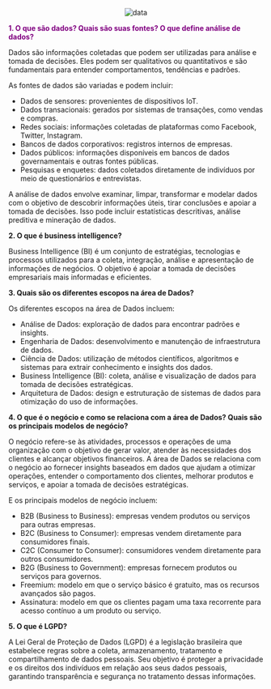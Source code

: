 <p align="center">
  <img src="https://github.com/yasmindematos/Analise-de-Dados/assets/98225965/886eb602-610f-4d5d-8be1-bcfc7cdb7015" alt="data">
</p>

<span style="color: #800080;">**1. O que são dados? Quais são suas fontes? O que define análise de dados?**</span>

Dados são informações coletadas que podem ser utilizadas para análise e tomada de decisões. Eles podem ser qualitativos ou quantitativos e são fundamentais para entender comportamentos, tendências e padrões.

As fontes de dados são variadas e podem incluir:
- Dados de sensores: provenientes de dispositivos IoT.
- Dados transacionais: gerados por sistemas de transações, como vendas e compras.
- Redes sociais: informações coletadas de plataformas como Facebook, Twitter, Instagram.
- Bancos de dados corporativos: registros internos de empresas.
- Dados públicos: informações disponíveis em bancos de dados governamentais e outras fontes públicas.
- Pesquisas e enquetes: dados coletados diretamente de indivíduos por meio de questionários e entrevistas.

A análise de dados envolve examinar, limpar, transformar e modelar dados com o objetivo de descobrir informações úteis, tirar conclusões e apoiar a tomada de decisões. Isso pode incluir estatísticas descritivas, análise preditiva e mineração de dados.

**2. O que é business intelligence?**

Business Intelligence (BI) é um conjunto de estratégias, tecnologias e processos utilizados para a coleta, integração, análise e apresentação de informações de negócios. O objetivo é apoiar a tomada de decisões empresariais mais informadas e eficientes.

**3. Quais são os diferentes escopos na área de Dados?**

Os diferentes escopos na área de Dados incluem:

- Análise de Dados: exploração de dados para encontrar padrões e insights.
- Engenharia de Dados: desenvolvimento e manutenção de infraestrutura de dados.
- Ciência de Dados: utilização de métodos científicos, algoritmos e sistemas para extrair conhecimento e insights dos dados.
- Business Intelligence (BI): coleta, análise e visualização de dados para tomada de decisões estratégicas.
- Arquitetura de Dados: design e estruturação de sistemas de dados para otimização do uso de informações.

**4. O que é o negócio e como se relaciona com a área de Dados? Quais são os principais modelos de negócio?**

O negócio refere-se às atividades, processos e operações de uma organização com o objetivo de gerar valor, atender às necessidades dos clientes e alcançar objetivos financeiros. A área de Dados se relaciona com o negócio ao fornecer insights baseados em dados que ajudam a otimizar operações, entender o comportamento dos clientes, melhorar produtos e serviços, e apoiar a tomada de decisões estratégicas.

E os principais modelos de negócio incluem:

- B2B (Business to Business): empresas vendem produtos ou serviços para outras empresas.
- B2C (Business to Consumer): empresas vendem diretamente para consumidores finais.
- C2C (Consumer to Consumer): consumidores vendem diretamente para outros consumidores.
- B2G (Business to Government): empresas fornecem produtos ou serviços para governos.
- Freemium: modelo em que o serviço básico é gratuito, mas os recursos avançados são pagos.
- Assinatura: modelo em que os clientes pagam uma taxa recorrente para acesso contínuo a um produto ou serviço.

**5. O que é LGPD?**

A Lei Geral de Proteção de Dados (LGPD) é a legislação brasileira que estabelece regras sobre a coleta, armazenamento, tratamento e compartilhamento de dados pessoais. Seu objetivo é proteger a privacidade e os direitos dos indivíduos em relação aos seus dados pessoais, garantindo transparência e segurança no tratamento dessas informações.


